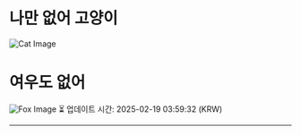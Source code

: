 
# 나만 없어 고양이

![Cat Image](https://cdn2.thecatapi.com/images/MTgxOTk1Mg.jpg)

# 여우도 없어
![Fox Image](https://randomfox.ca/images/94.jpg)
⏳ 업데이트 시간: 2025-02-19 03:59:32 (KRW)

---

